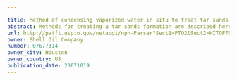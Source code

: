 ```yaml
---

title: Method of condensing vaporized water in situ to treat tar sands formations
abstract: Methods for treating a tar sands formation are described herein. Methods may include heating at least a section of a hydrocarbon layer in the formation from a plurality of heaters located in the formation. Heat may be allowed to transfer from the heaters to at least a first portion of the formation. Conditions may be controlled in the formation so that water vaporized by the heaters in the first portion is selectively condensed in a second portion of the formation. At least some of the fluids may be produced from the formation.
url: http://patft.uspto.gov/netacgi/nph-Parser?Sect1=PTO2&Sect2=HITOFF&p=1&u=%2Fnetahtml%2FPTO%2Fsearch-adv.htm&r=1&f=G&l=50&d=PALL&S1=07677314&OS=07677314&RS=07677314
owner: Shell Oil Company
number: 07677314
owner_city: Houston
owner_country: US
publication_date: 20071019
---
```

